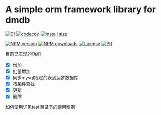 # A simple orm framework library for dmdb

[![CI](https://github.com/MrYbo/dmdbms/actions/workflows/ci.yml/badge.svg)](https://github.com/MrYbo/dmdbms/actions/workflows/ci.yml)
[![codecov](https://codecov.io/gh/typestack/dmdbms/branch/develop/graph/badge.svg)](https://codecov.io/gh/typestack/dmdbms)
[![install size](https://packagephobia.com/badge?p=dmdbms)](https://packagephobia.com/result?p=dmdbms)

[![NPM version](https://img.shields.io/npm/v/dmdbms.svg?style=flat)](https://www.npmjs.com/package/dmdbms)
[![NPM downloads](https://img.shields.io/npm/dm/dmdbms.svg?style=flat)](https://www.npmjs.com/package/dmdbms)
[![License](https://img.shields.io/npm/l/vue.svg)](https://www.npmjs.com/package/dmdbms)
[![PR](https://img.shields.io/badge/PRs-welcome-brightgreen.svg)](https://github.com/MrYbo/dmdbms)

目前已实现的功能

- [x] 增加
- [x] 批量增加
- [x] 同步mysql指定的表到达梦数据库
- [x] 按条件查找
- [x] 更新
- [x] 删除

如何使用详见test目录下的使用案例
